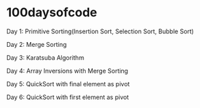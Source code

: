# 100daysofcode
Day 1: Primitive Sorting(Insertion Sort, Selection Sort, Bubble Sort)

Day 2: Merge Sorting

Day 3: Karatsuba Algorithm

Day 4: Array Inversions with Merge Sorting

Day 5: QuickSort with final element as pivot

Day 6: QuickSort with first element as pivot
